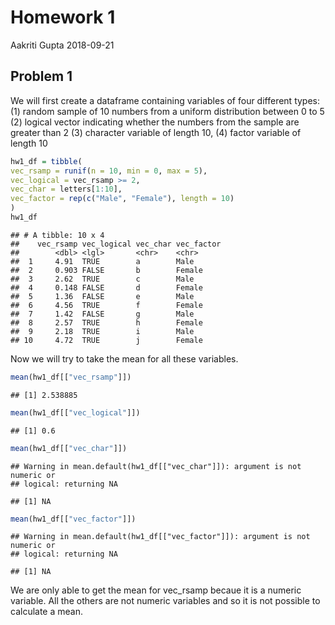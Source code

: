 Homework 1
================
Aakriti Gupta
2018-09-21

**Problem 1**
-------------

We will first create a dataframe containing variables of four different types: (1) random sample of 10 numbers from a uniform distribution between 0 to 5 (2) logical vector indicating whether the numbers from the sample are greater than 2 (3) character variable of length 10, (4) factor variable of length 10

``` r
hw1_df = tibble(
vec_rsamp = runif(n = 10, min = 0, max = 5),
vec_logical = vec_rsamp >= 2,
vec_char = letters[1:10],
vec_factor = rep(c("Male", "Female"), length = 10)
)
hw1_df
```

    ## # A tibble: 10 x 4
    ##    vec_rsamp vec_logical vec_char vec_factor
    ##        <dbl> <lgl>       <chr>    <chr>     
    ##  1     4.91  TRUE        a        Male      
    ##  2     0.903 FALSE       b        Female    
    ##  3     2.62  TRUE        c        Male      
    ##  4     0.148 FALSE       d        Female    
    ##  5     1.36  FALSE       e        Male      
    ##  6     4.56  TRUE        f        Female    
    ##  7     1.42  FALSE       g        Male      
    ##  8     2.57  TRUE        h        Female    
    ##  9     2.18  TRUE        i        Male      
    ## 10     4.72  TRUE        j        Female

Now we will try to take the mean for all these variables.

``` r
mean(hw1_df[["vec_rsamp"]])
```

    ## [1] 2.538885

``` r
mean(hw1_df[["vec_logical"]])
```

    ## [1] 0.6

``` r
mean(hw1_df[["vec_char"]])
```

    ## Warning in mean.default(hw1_df[["vec_char"]]): argument is not numeric or
    ## logical: returning NA

    ## [1] NA

``` r
mean(hw1_df[["vec_factor"]])
```

    ## Warning in mean.default(hw1_df[["vec_factor"]]): argument is not numeric or
    ## logical: returning NA

    ## [1] NA

We are only able to get the mean for vec\_rsamp becaue it is a numeric variable. All the others are not numeric variables and so it is not possible to calculate a mean.
